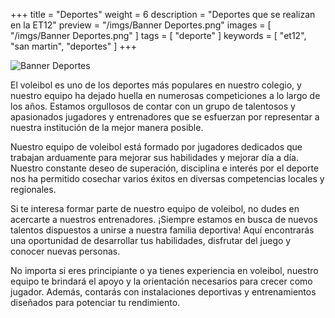 +++
title = "Deportes"
weight = 6
description = "Deportes que se realizan en la ET12"
preview = "/imgs/Banner Deportes.png"
images = [
    "/imgs/Banner Deportes.png"
]
tags = [ "deporte" ]
keywords = [ "et12", "san martin", "deportes" ]
+++

![Banner Deportes](/imgs/Banner%20Deportes.png)

El voleibol es uno de los deportes más populares en nuestro colegio, y nuestro equipo ha dejado huella en numerosas competiciones a lo largo de los años. Estamos orgullosos de contar con un grupo de talentosos y apasionados jugadores y entrenadores que se esfuerzan por representar a nuestra institución de la mejor manera posible.

Nuestro equipo de voleibol está formado por jugadores dedicados que trabajan arduamente para mejorar sus habilidades y mejorar día a día. Nuestro constante deseo de superación, disciplina e interés por el deporte nos ha permitido cosechar varios éxitos en diversas competencias locales y regionales. 

Si te interesa formar parte de nuestro equipo de voleibol, no dudes en acercarte a nuestros entrenadores. ¡Siempre estamos en busca de nuevos talentos dispuestos a unirse a nuestra familia deportiva! Aquí encontrarás una oportunidad de desarrollar tus habilidades, disfrutar del juego y conocer nuevas personas.

No importa si eres principiante o ya tienes experiencia en voleibol, nuestro equipo te brindará el apoyo y la orientación necesarios para crecer como jugador. Además, contarás con instalaciones deportivas y entrenamientos diseñados para potenciar tu rendimiento.
